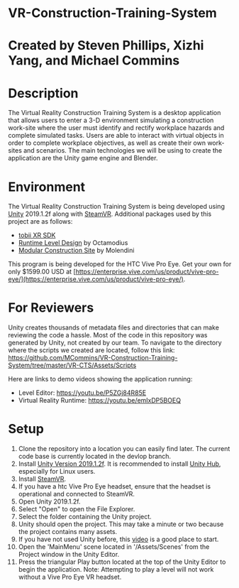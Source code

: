# VR-Construction-Training-System

# Created by Steven Phillips, Xizhi Yang, and Michael Commins

# Description
The Virtual Reality Construction Training System is a desktop application that allows users to enter a 3-D environment simulating a construction work-site where the user must identify and rectify workplace hazards and complete simulated tasks. Users are able to interact with virtual objects in order to complete workplace objectives, as well as create their own work-sites and scenarios. The main technologies we will be using to create the application are the Unity game engine and Blender. 


# Environment
The Virtual Reality Construction Training System is being developed using [Unity](https://unity3d.com/get-unity/download/archive "Unity") 2019.1.2f along with [SteamVR](https://store.steampowered.com/app/250820/SteamVR/ "SteamVR"). Additional packages used by this project are as follows:

* [tobii XR SDK](https://vr.tobii.com/sdk/ "tobii")
* [Runtime Level Design](https://assetstore.unity.com/packages/tools/modeling/runtime-level-design-52325 "Level Editor") by Octamodius
* [Modular Construction Site](https://assetstore.unity.com/packages/3d/environments/urban/modular-construction-site-108638 "Construction Assets") by Molendini

This program is being developed for the HTC Vive Pro Eye. Get your own for only $1599.00 USD at [https://enterprise.vive.com/us/product/vive-pro-eye/](https://enterprise.vive.com/us/product/vive-pro-eye/).

# For Reviewers
Unity creates thousands of metadata files and directories that can make reviewing the code a hassle. Most of the code in this repository was generated by Unity, not created by our team. To navigate to the directory where the scripts we created are located, follow this link: https://github.com/MCommins/VR-Construction-Training-System/tree/master/VR-CTS/Assets/Scripts

Here are links to demo videos showing the application running:
+ Level Editor: https://youtu.be/P5ZGj84R85E
+ Virtual Reality Runtime: https://youtu.be/emIxDP5BOEQ

# Setup
1. Clone the repository into a location you can easily find later. The current code base is currently located in the devlop branch.
2. Install [Unity Version 2019.1.2f](https://unity3d.com/get-unity/download/archive "Unity"). It is recommended to install [Unity Hub](https://unity3d.com/get-unity/download "Unity Hub"), especially for Linux users.
3. Install [SteamVR](https://store.steampowered.com/app/250820/SteamVR/ "SteamVR").
4. If you have a htc Vive Pro Eye headset, ensure that the headset is operational and connected to SteamVR.
5. Open Unity 2019.1.2f.
6. Select "Open" to open the File Explorer.
7. Select the folder containing the Unity project.
8. Unity should open the project. This may take a minute or two because the project contains many assets.
9. If you have not used Unity before, this [video](https://www.youtube.com/watch?v=QUCEcAp3h28 "https://www.youtube.com/watch?v=QUCEcAp3h28") is a good place to start.
10. Open the 'MainMenu' scene located in '/Assets/Scenes' from the Project window in the Unity Editor.
11. Press the triangular Play button located at the top of the Unity Editor to begin the application.
Note: Attempting to play a level will not work without a Vive Pro Eye VR headset.
